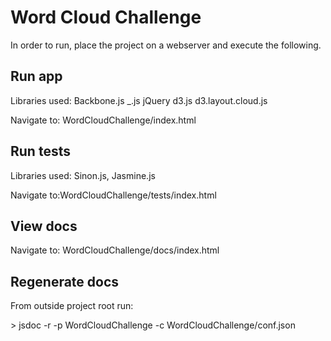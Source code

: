 Word Cloud Challenge
====================

In order to run, place the project on a webserver and execute the following.

Run app
-------
Libraries used: Backbone.js _.js jQuery d3.js d3.layout.cloud.js 

Navigate to: WordCloudChallenge/index.html

Run tests
-------
Libraries used: Sinon.js, Jasmine.js

Navigate to:WordCloudChallenge/tests/index.html

View docs
-------
Navigate to: WordCloudChallenge/docs/index.html

Regenerate docs
-------
From outside project root run:

\> jsdoc -r -p WordCloudChallenge -c WordCloudChallenge/conf.json
